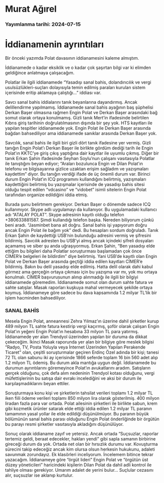 # Murat Ağırel

### Yayımlanma tarihi: 2024-07-15

# İddianamenin ayrıntıları

Bir önceki yazımda Polat
davasının iddianamesini
kaleme almıştım.

İddianamede o kadar eksiklik
ve o kadar çok şaşırtan bilgi var
ki elimden geldiğince anlatmaya
çalışacağım.

Polatlar ile ilgili iddianamede
“Yasadışı sanal bahis,
dolandırıcılık ve vergi
usulsüzlükleri-suçları dolayısıyla
temin edilmiş paraları kurulan
sistem içerisinde eritip aklamaya
çalıştığı...” iddiası var.

Savcı sanal bahis iddialarını
tanık beyanlarına dayandırmış.
Ancak delillendirme yapılmamış.
İddianamede sanal bahis
ayağının baş şüphelisi Derkan
Başer olmasına rağmen Engin
Polat ve Derkan Başer arasındaki
bağ somut olarak ortaya
konulmamış. Gizli tanık Mert’in
ifadesinde belirtilen Kıbrıs giriş
tarihinin doğrulatılmasının dışında
bir şey yok. HTS kayıtları ile
yapılan tespitler iddianamede
yok. Engin Polat ile Derkan Başer
arasında bağdan bahsediliyor
ama iddianamede sanıklar
arasında Derkan Başer yok.

Savcılık, sanal bahis ile ilgili
biri gizli dört tanık ifadesine yer
vermiş. Gizli tanığın Engin Polat’ı
Derkan Başer ile birlikte gördüm
dediği tarih ile Engin Polat’ın
KKTC’ye giriş çıkış yaptığına dair
kayıtlar ile uyumlu çıkmış. Diğer
bir tanık Erkan Şahin ifadesinde
Seyhan Soylu’nun çalışanı
vasıtasıyla Polatlar ile tanıştığını
beyan ediyor; “Araları bozulunca
Engin ve Dilan Polat’ın telefonu
ve bilgisayarına gizlice uzaktan
erişim sağladım ve yazışmaları
kaydettim” diyor. Bu tanığın
verdiği ifade de üç önemli durum
var. Birinci durum Engin Polat’ın
ICQ programını kullandığını
belirtmiş, yazışmaları kaydettiğini
belirtmiş bu yazışmalar
içerisinde de yasadışı bahis
sitesi olduğu tespit edilen
“vdcasino” ve “vidobet”
isimli sitelerin Engin Polat
tarafından organize edildiğini
iddia etmiş.

Burada şunu belirtmem
gerekiyor. Derkan Başer
o dönemde sadece ICQ
kullanmıyor. Skype adlı
uygulamayı da kullanıyor.
Bu uygulamadaki kullanıcı
adı “ATALAY POLAT”. Skype
adresinin kayıtlı olduğu telefon
+380633881587. Şimdi kullandığı
telefon başka. Nereden biliyorum
çünkü beni aradı. “Jasminbet
bana ait doğru. Sanal bahis işi
yapıyorum doğru ancak Engin
Polat ile bağım yok” dedi. Bu
hesapları sordum doğruladı.
Tanık Erkan Şahin de kaydettiği
USB’nin bulunduğu adresini
vermiş ve şifresini bildirmiş.
Savcılık adresten bu USB’yi almış
ancak içindeki şifreli dosyaları
açamamış ve siber şu anda
uğraşıyormuş. Erkan Şahin, “Ben
yasadışı elde ettiğim bu bilgileri
daha Polatlar soruşturması
başlamadan çok önce CİMER’e
belgeleri ile bildirdim” diye
belirtmiş. Yani USB’de kayıtlı
olan Engin Polat ve Derkan Başer
arasında geçtiği iddia edilen
kayıtları CİMER’e bildirmiş. Bakın
bu delil yasadışı elde edilmiş.
Hatta delil olarak dahi kabul
görmez ama gerçeğin ortaya
çıkması için bu yazışma var mı,
yok mu ortaya konulmalı.
CİMER başvurusunun alınıp
alınmadığı ile ilgili bir bilgiyi
iddianamede göremedim.
İddianamede somut olan
durum sahte fatura ve sahte
satışlar. Masak raporları kuşkuya
mahal vermeyecek şekilde ortaya
koymuş. İddianameye göre
sadece bu dava kapsamında 1.2
milyar TL’lik bir işlem hacminden
bahsediliyor.


### SANAL BAHİS

Mesela Engin Polat,
anneannesi Zehra Yılmaz’ın
üzerine dahil şirketler kurup 489
milyon TL sahte fatura kestirip
vergi kaçırmış, şoför olarak
çalışan Engin Polat’ın yeğeni
Engin Polat’ın hesabına 33
milyon TL para yatırmış.
İddianamede yer alan Trendyol
üzerinden yapılan bir duruma
da dikkat çekeceğim. İkinci
Masak raporunda yer alan
bir bilgiye göre meslek bilgisi
“Radyo, TV, Posta Yoluyla veya
İnternet Üzerinden Yapılan
Perakende Ticaret” olan, çeşitli
soruşturmalar geçiren Erdinç
Özel adında bir kişi; tanesi 72
TL olan sabunu iki ay içerisinde
1866 seferde toplam 16 bin 560
adet alıp 1.2 milyon TL ödemiş.
Bu durum akla mantığa uygun
değil. İddianamede bu durumun
ayrıntılarını göremeyince Polat’ın
avukatlarını aradım. Satışların
gerçek olduğunu, çok defa
alım nedeninin Trendyol kotası
olduğunu, vergi müfettişlerinin
bu satışa dair evrakı incelediğini
ve aksi bir durum ile
karşılaşmadıklarını beyan ettiler.

Soruşturmaya konu kişi ve
şirketlerin tahsilat verileri toplamı
1.2 milyar TL iken fiili ödeme
verileri toplamı 850 milyon lira
olarak gösterilmiş. 400 milyon
liradan fazla para var ortada.
Polat ailesinin şirketleri ile birlikte
sabun, krem gibi kozmetik
ürünler satarak elde ettiği iddia
edilen 1.2 milyar TL paranın
tamamının yasal yollar ile elde
edildiği düşünülmüyor. Bu
paranın büyük bölümünün sanal
bahis parası olduğunu Engin
Polat önderliğinde bir örgütün bu
parayı resmi şirketler vasıtasıyla
akladığını düşünülüyor.

Sonuç olarak iddianame
zayıf ve yetersiz. Ancak ortada
“Suçsuzlar, raporlar tertemiz
geldi, beraat edecekler, hakları
yendi” gibi sapla samanın
birbirine gireceği durum da
yok. Ortada net olan bir hırsızlık
durumu var. Kovuşturma sürecini
takip edeceğiz ancak kim olursa
olsun herkesin hukukunu,
adaleti savunmak zorundayız. Ek
klasörleri inceliyorum. İncelemem
bitince tekrar yazacağım.
İddianameye göre “örgüt lideri”
Engin Polat ve “örgütün üst
düzey yöneticileri” haricindeki
kişilerin Dilan Polat da dahil
adli kontrol ile tahliye olması
gerekiyor. Umarım adalet de
yerini bulur... Suçlular cezasını
alır, suçsuzlar ise aklanıp
kurtulur.

